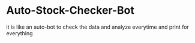 # Auto-Stock-Checker-Bot
it is  like an auto-bot to check the data and analyze everytime and print for everything
